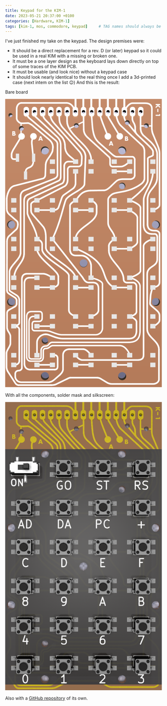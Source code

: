 ```yaml
---
title: Keypad for the KIM-1
date: 2023-05-21 20:37:00 +0100
categories: [Hardware, KIM-1]
tags: [kim-1, mos, commodore, keypad]     # TAG names should always be lowercase
---
```

I've just finished my take on the keypad. The design premises were:

* It should be a direct replacement for a rev. D (or later) keypad so it could be used in a real KIM with a missing or broken one.
* It must be a one layer design as the keyboard lays down directly on top of some traces of the KIM PCB.
* It must be usable (and look nice) without a keypad case
* It should look nearly identical to the real thing once I add a 3d-printed case (next intem on the list :wink:)
And this is the result:

Bare board

![img-description](/assets/img/posts/2023-05-21-Keypad-for-the-KIM-1/pcb-bare.png)

With all the components, solder mask and silkscreen:

![img-description](/assets/img/posts/2023-05-21-Keypad-for-the-KIM-1/pcb-components.png)

Also with a [GitHub repository](https://github.com/eduardocasino/kim-1-dual-6532-adapter) of its own.

<script src="https://giscus.app/client.js"
        data-repo="eduardocasino/eduardocasino.github.io"
        data-repo-id="R_kgDONX03Cg"
        data-category="General"
        data-category-id="DIC_kwDONX03Cs4ClErs"
        data-mapping="pathname"
        data-strict="0"
        data-reactions-enabled="1"
        data-emit-metadata="0"
        data-input-position="bottom"
        data-theme="preferred_color_scheme"
        data-lang="es"
        crossorigin="anonymous"
        async>
</script>
